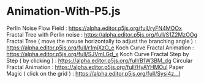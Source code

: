 # Animation-With-P5.js

Perlin Noise Flow Field : https://alpha.editor.p5js.org/full/ryFN4MOOx
Fractal Tree with Perlin noise : https://alpha.editor.p5js.org/full/S1Z2MzOOg
Fractal Tree ( move the mouse horizontally to adjust the branching angle ) : https://alpha.editor.p5js.org/full/r1mjXzO_e
Koch Curve Fractal Animation : https://alpha.editor.p5js.org/full/SJVmLGd_x
Koch Curve Fractal Step by Step ( by clicking ) : https://alpha.editor.p5js.org/full/B1W3BM_dg
Circular Fractal Animation : https://alpha.editor.p5js.org/full/HyAYHMOul
Paper Magic ( click on the grid ) : https://alpha.editor.p5js.org/full/Sysi4z__l

